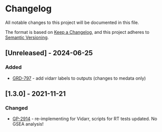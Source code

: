 # Changelog
All notable changes to this project will be documented in this file.

The format is based on [Keep a Changelog](https://keepachangelog.com/en/1.0.0/),
and this project adheres to [Semantic Versioning](https://semver.org/spec/v2.0.0.html).

## [Unreleased] - 2024-06-25
### Added
- [GRD-797](https://jira.oicr.on.ca/browse/GRD-797) - add vidarr labels to outputs (changes to medata only)

## [1.3.0] - 2021-11-21
### Changed
- [GP-2914](https://jira.oicr.on.ca/browse/GP-2914) - re-implementing for Vidarr, scripts for RT tests updated. No GSEA analysis!
